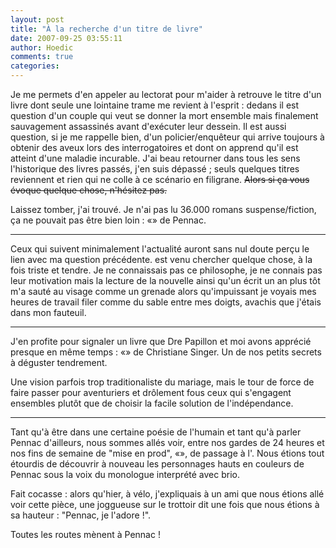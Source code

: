 ```yaml
---
layout: post
title: "À la recherche d'un titre de livre"
date: 2007-09-25 03:55:11
author: Hoedic
comments: true
categories: 
---
```



Je me permets d'en appeler au lectorat pour m'aider à retrouve le titre d'un livre dont seule une lointaine trame me revient à l'esprit : dedans il est question d'un couple qui veut se donner la mort ensemble mais finalement sauvagement assassinés avant d'exécuter leur dessein. Il est aussi question, si je me rappelle bien, d'un policier/enquêteur qui arrive toujours à obtenir des aveux lors des interrogatoires et dont on apprend qu'il est atteint d'une maladie incurable. J'ai beau retourner dans tous les sens l'historique des livres passés, j'en suis dépassé ; seuls quelques titres reviennent et rien qui ne colle à ce scénario en filigrane. <strike>Alors si ça vous évoque quelque chose, n'hésitez pas.</strike>

Laissez tomber, j'ai trouvé. Je n'ai pas lu 36.000 romans suspense/fiction, ça ne pouvait pas être bien loin : «» de Pennac.

***

Ceux qui suivent minimalement l'actualité auront sans nul doute perçu le lien avec ma question précédente.  est venu chercher quelque chose, à la fois triste et tendre. Je ne connaissais pas ce philosophe, je ne connais pas leur motivation mais la lecture de la nouvelle ainsi qu'un  écrit un an plus tôt m'a sauté au visage comme un grenade alors qu'impuissant je voyais mes heures de travail filer comme du sable entre mes doigts, avachis que j'étais dans mon fauteuil.

***

J'en profite pour signaler un livre que Dre Papillon et moi avons apprécié presque en même temps : «» de Christiane Singer. Un de nos petits secrets à déguster tendrement.

Une vision parfois trop traditionaliste du mariage, mais le tour de force de faire passer pour aventuriers et drôlement fous ceux qui s'engagent ensembles plutôt que de choisir la facile solution de l'indépendance.

***

Tant qu'à être dans une certaine poésie de l'humain et tant qu'à parler Pennac d'ailleurs, nous sommes allés voir, entre nos gardes de 24 heures et nos fins de semaine de "mise en prod", «», de passage à l'. Nous étions tout étourdis de découvrir à nouveau les personnages hauts en couleurs de Pennac sous la voix du monologue interprété avec brio.

Fait cocasse : alors qu'hier, à vélo, j'expliquais à un ami que nous étions allé voir cette pièce, une joggueuse sur le trottoir dit une fois que nous étions à sa hauteur : "Pennac, je l'adore !". 

Toutes les routes mènent à Pennac !